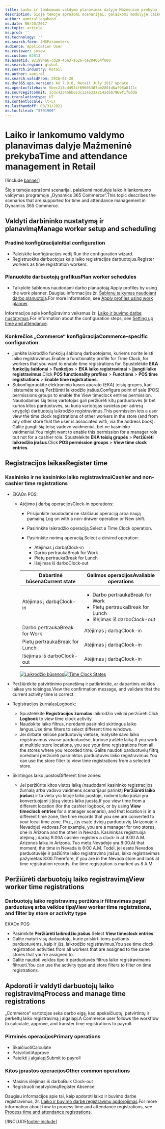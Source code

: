 ```yaml
---
title: Laiko ir lankomumo valdymo planavimas dalyje Mažmeninė prekyba
description: Šioje temoje aprašomi scenarijai, palaikomi modulyje laiko ir lankomumo valdymas programoje „Dynamics 365 Commerce“.
author: aamirallaqaband
ms.date: 06/20/2017
ms.topic: article
ms.prod: ''
ms.technology: ''
ms.search.form: JMGParameters
audience: Application User
ms.reviewer: josaw
ms.custom: 62813
ms.assetid: 821994a6-cd29-45a3-a526-ce204064f080
ms.search.region: global
ms.search.industry: Retail
ms.author: aamiral
ms.search.validFrom: 2016-02-28
ms.dyn365.ops.version: AX 7.0.0, Retail July 2017 update
ms.openlocfilehash: 9bec213cd4954f69605387ae2801d8af98a8111c
ms.sourcegitcommit: 3cdc42346bb653c13ab33a7142dbb7969f1f6dda
ms.translationtype: HT
ms.contentlocale: lt-LT
ms.lasthandoff: 03/31/2021
ms.locfileid: "5791900"
---
```

# <a name="time-and-attendance-management-in-retail"></a><span data-ttu-id="58a04-103">Laiko ir lankomumo valdymo planavimas dalyje Mažmeninė prekyba</span><span class="sxs-lookup"><span data-stu-id="58a04-103">Time and attendance management in Retail</span></span>

[!include [banner](includes/banner.md)]

<span data-ttu-id="58a04-104">Šioje temoje aprašomi scenarijai, palaikomi modulyje laiko ir lankomumo valdymas programoje „Dynamics 365 Commerce“.</span><span class="sxs-lookup"><span data-stu-id="58a04-104">This topic describes the scenarios that are supported for time and attendance management in Dynamics 365 Commerce.</span></span>

## <a name="manage-worker-setup-and-scheduling"></a><span data-ttu-id="58a04-105">Valdyti darbininko nustatymą ir planavimą</span><span class="sxs-lookup"><span data-stu-id="58a04-105">Manage worker setup and scheduling</span></span>

### <a name="initial-configuration"></a><span data-ttu-id="58a04-106">Pradinė konfigūracija</span><span class="sxs-lookup"><span data-stu-id="58a04-106">Initial configuration</span></span>

- <span data-ttu-id="58a04-107">Paleiskite konfigūracijos vedlį.</span><span class="sxs-lookup"><span data-stu-id="58a04-107">Run the configuration wizard.</span></span>
- <span data-ttu-id="58a04-108">Registruokite darbuotojus kaip laiko registracijos darbuotojus.</span><span class="sxs-lookup"><span data-stu-id="58a04-108">Register workers as time registration workers.</span></span>

### <a name="plan-worker-schedules"></a><span data-ttu-id="58a04-109">Planuokite darbuotojų grafikus</span><span class="sxs-lookup"><span data-stu-id="58a04-109">Plan worker schedules</span></span>

- <span data-ttu-id="58a04-110">Taikykite šablonus naudodami darbo planuotoją.</span><span class="sxs-lookup"><span data-stu-id="58a04-110">Apply profiles by using the work planner.</span></span> <span data-ttu-id="58a04-111">Daugiau informacijos žr. [Šablonų taikymas naudojant darbo planuotoją](https://technet.microsoft.com/library/aa551234.aspx).</span><span class="sxs-lookup"><span data-stu-id="58a04-111">For more information, see [Apply profiles using work planner](https://technet.microsoft.com/library/aa551234.aspx).</span></span>

<span data-ttu-id="58a04-112">Informacijos apie konfigūravimo veiksmus žr. [Laiko ir buvimo darbe nustatymas](https://technet.microsoft.com/library/aa496971.aspx).</span><span class="sxs-lookup"><span data-stu-id="58a04-112">For information about the configuration steps, see [Setting up time and attendance](https://technet.microsoft.com/library/aa496971.aspx).</span></span>

### <a name="commerce-specific-configuration"></a><span data-ttu-id="58a04-113">Konkrečios „Commerce“ konfigūracija</span><span class="sxs-lookup"><span data-stu-id="58a04-113">Commerce-specific configuration</span></span>

- <span data-ttu-id="58a04-114">Įjunkite laikrodžio funkcijų šabloną darbuotojams, kuriems norite leisti laiko registravimus.</span><span class="sxs-lookup"><span data-stu-id="58a04-114">Enable a functionality profile for Time Clock, for workers that you want to enable time registrations for.</span></span> <span data-ttu-id="58a04-115">Spustelėkite **EKA funkcijų šablonai** &gt; **Funkcijos** &gt; **EKA laiko registravimai** &gt; **Įjungti laiko registravimus**.</span><span class="sxs-lookup"><span data-stu-id="58a04-115">Click **POS functionality profiles** &gt; **Functions** &gt; **POS time registrations** &gt; **Enable time registrations**.</span></span>
- <span data-ttu-id="58a04-116">Sukonfigūruokite elektroninio kasos aparato (EKA) teisių grupes, kad leistumėte teisę Peržiūrėti laikrodžio įrašus.</span><span class="sxs-lookup"><span data-stu-id="58a04-116">Configure point of sale (POS) permissions groups to enable the View timeclock entries permission.</span></span> <span data-ttu-id="58a04-117">Naudodamas šią teisę vartotojas gali peržiūrėti kitų parduotuvės (ir bet kurios kitos parduotuvės, su kuria vartotojas susietas per adresų knygelę) darbuotojų laikrodžio registravimus.</span><span class="sxs-lookup"><span data-stu-id="58a04-117">This permission lets a user view the time clock registrations of other workers in the store (and from any other store that the user is associated with, via the address book).</span></span> <span data-ttu-id="58a04-118">Galite įjungti šią teisę vadovo vaidmeniui, bet ne kasininko vaidmeniui.</span><span class="sxs-lookup"><span data-stu-id="58a04-118">You might want to enable this permission for a manager role but not for a cashier role.</span></span> <span data-ttu-id="58a04-119">Spustelėkite **EKA teisių grupės** &gt; **Peržiūrėti laikrodžio įrašus**.</span><span class="sxs-lookup"><span data-stu-id="58a04-119">Click **POS permission groups** &gt; **View time clock entries**.</span></span>

## <a name="register-time"></a><span data-ttu-id="58a04-120">Registracijos laikas</span><span class="sxs-lookup"><span data-stu-id="58a04-120">Register time</span></span>

### <a name="cashier-and-non-cashier-time-registrations"></a><span data-ttu-id="58a04-121">Kasininko ir ne kasininko laiko registravimai</span><span class="sxs-lookup"><span data-stu-id="58a04-121">Cashier and non-cashier time registrations</span></span>

- <span data-ttu-id="58a04-122">EKA</span><span class="sxs-lookup"><span data-stu-id="58a04-122">On POS:</span></span>

    - <span data-ttu-id="58a04-123">Atėjimo į darbą operacijos</span><span class="sxs-lookup"><span data-stu-id="58a04-123">Clock-in operations:</span></span>

        - <span data-ttu-id="58a04-124">Prisijunkite naudodami ne stalčiaus operaciją arba naują pamainą.</span><span class="sxs-lookup"><span data-stu-id="58a04-124">Log on with a non-drawer operation or New shift.</span></span>
        - <span data-ttu-id="58a04-125">Pasirinkite laikrodžio operaciją.</span><span class="sxs-lookup"><span data-stu-id="58a04-125">Select a Time Clock operation.</span></span>
        - <span data-ttu-id="58a04-126">Pasirinkite norimą operaciją.</span><span class="sxs-lookup"><span data-stu-id="58a04-126">Select a desired operation:</span></span>

            - <span data-ttu-id="58a04-127">Atėjimas į darbą</span><span class="sxs-lookup"><span data-stu-id="58a04-127">Clock-in</span></span>
            - <span data-ttu-id="58a04-128">Darbo pertrauka</span><span class="sxs-lookup"><span data-stu-id="58a04-128">Break for Work</span></span>
            - <span data-ttu-id="58a04-129">Pietų pertrauka</span><span class="sxs-lookup"><span data-stu-id="58a04-129">Break for Lunch</span></span>
            - <span data-ttu-id="58a04-130">Išėjimas iš darbo</span><span class="sxs-lookup"><span data-stu-id="58a04-130">Clock-out</span></span>

        <table>
        <thead>
        <tr>
        <th><span data-ttu-id="58a04-131">Dabartinė būsena</span><span class="sxs-lookup"><span data-stu-id="58a04-131">Current state</span></span></th>
        <th><span data-ttu-id="58a04-132">Galimos operacijos</span><span class="sxs-lookup"><span data-stu-id="58a04-132">Available operations</span></span></th>
        </tr>
        </thead>
        <tbody>
        <tr>
        <td><span data-ttu-id="58a04-133">Atėjimas į darbą</span><span class="sxs-lookup"><span data-stu-id="58a04-133">Clock-in</span></span></td>
        <td>
        <ul>
        <li><span data-ttu-id="58a04-134">Darbo pertrauka</span><span class="sxs-lookup"><span data-stu-id="58a04-134">Break for Work</span></span></li>
        <li><span data-ttu-id="58a04-135">Pietų pertrauka</span><span class="sxs-lookup"><span data-stu-id="58a04-135">Break for Lunch</span></span></li>
        <li><span data-ttu-id="58a04-136">Išėjimas iš darbo</span><span class="sxs-lookup"><span data-stu-id="58a04-136">Clock-out</span></span></li>
        </ul>
        </td>
        </tr>
        <tr>
        <td><span data-ttu-id="58a04-137">Darbo pertrauka</span><span class="sxs-lookup"><span data-stu-id="58a04-137">Break for Work</span></span></td>
        <td><span data-ttu-id="58a04-138">Atėjimas į darbą</span><span class="sxs-lookup"><span data-stu-id="58a04-138">Clock-in</span></span></td>
        </tr>
        <tr>
        <td><span data-ttu-id="58a04-139">Pietų pertrauka</span><span class="sxs-lookup"><span data-stu-id="58a04-139">Break for Lunch</span></span></td>
        <td><span data-ttu-id="58a04-140">Atėjimas į darbą</span><span class="sxs-lookup"><span data-stu-id="58a04-140">Clock-in</span></span></td>
        </tr>
        <tr>
        <td><span data-ttu-id="58a04-141">Išėjimas iš darbo</span><span class="sxs-lookup"><span data-stu-id="58a04-141">Clock-out</span></span></td>
        <td><span data-ttu-id="58a04-142">Atėjimas į darbą</span><span class="sxs-lookup"><span data-stu-id="58a04-142">Clock-in</span></span></td>
        </tr>
        </tbody>
        </table>

        <span data-ttu-id="58a04-143">[![Laikrodžio būsenos](./media/timeclockstates.png)](./media/timeclockstates.png)</span><span class="sxs-lookup"><span data-stu-id="58a04-143">[![Time Clock States](./media/timeclockstates.png)](./media/timeclockstates.png)</span></span>

- <span data-ttu-id="58a04-144">Peržiūrėkite patvirtinimo pranešimą ir patikrinkite, ar dabartinis veiklos laikas yra teisingas.</span><span class="sxs-lookup"><span data-stu-id="58a04-144">View the confirmation message, and validate that the current activity time is correct.</span></span>
- <span data-ttu-id="58a04-145">Registracijos žurnalas</span><span class="sxs-lookup"><span data-stu-id="58a04-145">Logbook:</span></span>

    - <span data-ttu-id="58a04-146">Spustelėkite **Registracijos žurnalas** laikrodžio veiklai peržiūrėti.</span><span class="sxs-lookup"><span data-stu-id="58a04-146">Click **Logbook** to view time clock activity.</span></span>
    - <span data-ttu-id="58a04-147">Naudokite laiko filtrus, norėdami pasirinkti skirtingus laiko langus.</span><span class="sxs-lookup"><span data-stu-id="58a04-147">Use time filters to select different time windows.</span></span>
    - <span data-ttu-id="58a04-148">Jei dirbate keliose parduotuvių vietose, matysite savo laiko registravimus visose parduotuvėse, kuriose įrašėte laiką.</span><span class="sxs-lookup"><span data-stu-id="58a04-148">If you work at multiple store locations, you see your time registrations from all the stores where you recorded time.</span></span> <span data-ttu-id="58a04-149">Galite naudoti parduotuvių filtrą, norėdami peržiūrėti pasirinktos parduotuvės laiko registravimus.</span><span class="sxs-lookup"><span data-stu-id="58a04-149">You can use the store filter to view time registrations from a selected store.</span></span>

- <span data-ttu-id="58a04-150">Skirtingos laiko juostos</span><span class="sxs-lookup"><span data-stu-id="58a04-150">Different time zones:</span></span>

    - <span data-ttu-id="58a04-151">Jei peržiūrite kitos vietos laiką (naudodami kasininko registracijos žurnalą arba vadovo vaidmens scenarijaus parinktį **Peržiūrėti laiko įrašus**) ir ta vieta yra kitoje laiko juostoje, rodomi laiko įrašai yra konvertuojami į jūsų vietos laiko juostą.</span><span class="sxs-lookup"><span data-stu-id="58a04-151">If you view time from a different location (for the cashier logbook, or by using **View timeclock entries** for a manager scenario), and that location is in a different time zone, the time records that you see are converted to your local time zone.</span></span> <span data-ttu-id="58a04-152">Pvz., jūs esate dviejų parduotuvių (Arizonoje ir Nevadoje) vadovas.</span><span class="sxs-lookup"><span data-stu-id="58a04-152">For example, you are a manager for two stores, one in Arizona and the other in Nevada.</span></span> <span data-ttu-id="58a04-153">Kasininkas registruoja atėjimą į darbą 9:00</span><span class="sxs-lookup"><span data-stu-id="58a04-153">A cashier registers a clock-in at 9:00 A.M.</span></span> <span data-ttu-id="58a04-154">Arizonos laiku.</span><span class="sxs-lookup"><span data-stu-id="58a04-154">in Arizona.</span></span> <span data-ttu-id="58a04-155">Tuo metu Nevadoje yra 8:00.</span><span class="sxs-lookup"><span data-stu-id="58a04-155">At that moment, the time in Nevada is 8:00 A.M.</span></span> <span data-ttu-id="58a04-156">Todėl, jei esate Nevados parduotuvėje ir pažiūrite laiko registravimo įrašus, laiko registravimas pažymėtas 8:00.</span><span class="sxs-lookup"><span data-stu-id="58a04-156">Therefore, if you are in the Nevada store and look at time registration records, the time registration is marked as 8 A.M.</span></span>

## <a name="view-worker-time-registrations"></a><span data-ttu-id="58a04-157">Peržiūrėti darbuotojų laiko registravimą</span><span class="sxs-lookup"><span data-stu-id="58a04-157">View worker time registrations</span></span>

### <a name="view-worker-time-registrations-and-filter-by-store-or-activity-type"></a><span data-ttu-id="58a04-158">Darbuotojų laiko registravimų peržiūra ir filtravimas pagal parduotuvę arba veiklos tipą</span><span class="sxs-lookup"><span data-stu-id="58a04-158">View worker time registrations, and filter by store or activity type</span></span>

<span data-ttu-id="58a04-159">EKA</span><span class="sxs-lookup"><span data-stu-id="58a04-159">On POS:</span></span>

- <span data-ttu-id="58a04-160">Pasirinkite **Peržiūrėti laikrodžio įrašus**.</span><span class="sxs-lookup"><span data-stu-id="58a04-160">Select **View timeclock entries**.</span></span>
- <span data-ttu-id="58a04-161">Galite matyti visų darbuotojų, kurie priskirti toms pačioms parduotuvėms, kaip ir jūs, laikrodžio registravimus.</span><span class="sxs-lookup"><span data-stu-id="58a04-161">You see time clock registration activities from all workers that are assigned to the same stores that you're assigned to.</span></span>
- <span data-ttu-id="58a04-162">Galite naudoti veiklos tipo ir parduotuvės filtrus laiko registravimams filtruoti.</span><span class="sxs-lookup"><span data-stu-id="58a04-162">You can use the activity type and store filters to filter on time registrations.</span></span>

## <a name="process-and-manage-time-registrations"></a><span data-ttu-id="58a04-163">Apdoroti ir valdyti darbuotojų laiko registravimą</span><span class="sxs-lookup"><span data-stu-id="58a04-163">Process and manage time registrations</span></span>

<span data-ttu-id="58a04-164">„Commerce“ vartotojas seka darbo eigą, kad apskaičiuotų, patvirtintų ir perkeltų laiko registravimą į algalapį.</span><span class="sxs-lookup"><span data-stu-id="58a04-164">A Commerce user follows the workflow to calculate, approve, and transfer time registrations to payroll.</span></span>

### <a name="primary-operations"></a><span data-ttu-id="58a04-165">Pirminės operacijos</span><span class="sxs-lookup"><span data-stu-id="58a04-165">Primary operations</span></span>

- <span data-ttu-id="58a04-166">Skaičiuoti</span><span class="sxs-lookup"><span data-stu-id="58a04-166">Calculate</span></span>
- <span data-ttu-id="58a04-167">Patvirtinti</span><span class="sxs-lookup"><span data-stu-id="58a04-167">Approve</span></span>
- <span data-ttu-id="58a04-168">Pateikti į algalapį</span><span class="sxs-lookup"><span data-stu-id="58a04-168">Submit to payroll</span></span>

### <a name="other-common-operations"></a><span data-ttu-id="58a04-169">Kitos įprastos operacijos</span><span class="sxs-lookup"><span data-stu-id="58a04-169">Other common operations</span></span>

- <span data-ttu-id="58a04-170">Masinis išėjimas iš darbo</span><span class="sxs-lookup"><span data-stu-id="58a04-170">Bulk Clock-out</span></span>
- <span data-ttu-id="58a04-171">Registruoti neatvykimą</span><span class="sxs-lookup"><span data-stu-id="58a04-171">Register Absence</span></span>

<span data-ttu-id="58a04-172">Daugiau informacijos apie tai, kaip apdoroti laiko ir buvimo darbe registravimus, žr. [Laiko ir buvimo darbe registravimų apdorojimas](https://technet.microsoft.com/library/aa573180.aspx).</span><span class="sxs-lookup"><span data-stu-id="58a04-172">For more information about how to process time and attendance registrations, see [Process time and attendance registrations](https://technet.microsoft.com/library/aa573180.aspx).</span></span>


[!INCLUDE[footer-include](../includes/footer-banner.md)]